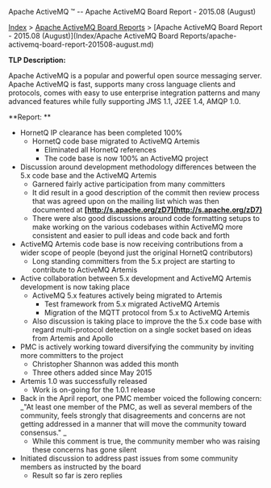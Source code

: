 Apache ActiveMQ ™ -- Apache ActiveMQ Board Report - 2015.08 (August) 

[Index](index.html) > [Apache ActiveMQ Board Reports](apache-activemq-Developers/board-reports.md) > [Apache ActiveMQ Board Report - 2015.08 (August)](Index/Apache ActiveMQ Board Reports/apache-activemq-board-report-201508-august.md)


**TLP Description:**

Apache ActiveMQ is a popular and powerful open source messaging server. Apache ActiveMQ is fast, supports many cross language clients and protocols, comes with easy to use enterprise integration patterns and many advanced features while fully supporting JMS 1.1, J2EE 1.4, AMQP 1.0.

**Report: **

*   HornetQ IP clearance has been completed 100% 
    *   HornetQ code base migrated to ActiveMQ Artemis  
        *   Eliminated all HornetQ references 
        *   The code base is now 100% an ActiveMQ project
*   Discussion around development methodology differences between the 5.x code base and the ActiveMQ Artemis  
    *   Garnered fairly active participation from many committers
    *   It did result in a good description of the commit then review process that was agreed upon on the mailing list which was then documented at **[http://s.apache.org/zD7](http://s.apache.org/zD7)**
    *   There were also good discussions around code formatting setups to make working on the various codebases within ActiveMQ more consistent and easier to pull ideas and code back and forth
*   ActiveMQ Artemis code base is now receiving contributions from a wider scope of people (beyond just the original HornetQ contributors)
    *   Long standing committers from the 5.x project are starting to contribute to ActiveMQ Artemis
*   Active collaboration between 5.x development and ActiveMQ Artemis development is now taking place 
    *   ActiveMQ 5.x features actively being migrated to Artemis 
        *   Test framework from 5.x migrated ActiveMQ Artemis 
        *   Migration of the MQTT protocol from 5.x to ActiveMQ Artemis 
    *   Also discussion is taking place to improve the the 5.x code base with regard multi-protocol detection on a single socket based on ideas from Artemis and Apollo
*   PMC is actively working toward diversifying the community by inviting more committers to the project
    *   Christopher Shannon was added this month
    *   Three others added since May 2015
*   Artemis 1.0 was successfully released 
    *   Work is on-going for the 1.0.1 release
*   Back in the April report, one PMC member voiced the following concern:  
    _"At least one member of the PMC, as well as several members of the community, feels strongly that disagreements and concerns are not getting addressed in a manner that will move the community toward consensus." _
    *   While this comment is true, the community member who was raising these concerns has gone silent
*   Initiated discussion to address past issues from some community members as instructed by the board
    *   Result so far is zero replies

